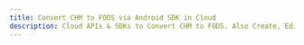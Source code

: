 ---title: Convert CHM to FODS via Android SDK in Clouddescription: Cloud APIs & SDKs to Convert CHM to FODS. Also Create, Edit & Render Microsoft Word & OpenOffice documents in the Cloud.---